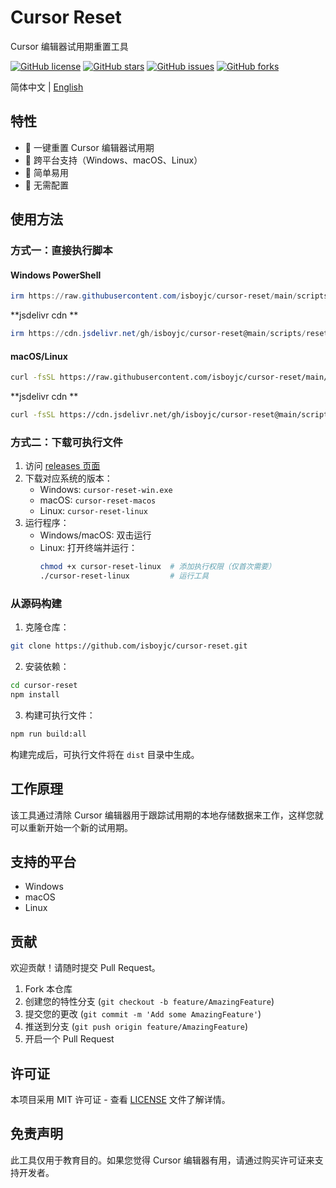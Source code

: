 # Cursor Reset

Cursor 编辑器试用期重置工具

[![GitHub license](https://img.shields.io/github/license/isboyjc/cursor-reset)](https://github.com/isboyjc/cursor-reset/blob/master/LICENSE)
[![GitHub stars](https://img.shields.io/github/stars/isboyjc/cursor-reset)](https://github.com/isboyjc/cursor-reset/stargazers)
[![GitHub issues](https://img.shields.io/github/issues/isboyjc/cursor-reset)](https://github.com/isboyjc/cursor-reset/issues)
[![GitHub forks](https://img.shields.io/github/forks/isboyjc/cursor-reset)](https://github.com/isboyjc/cursor-reset/network)

简体中文 | [English](./README.md)

## 特性

- 🚀 一键重置 Cursor 编辑器试用期
- 💪 跨平台支持（Windows、macOS、Linux）
- 🔧 简单易用
- 🎯 无需配置

## 使用方法

### 方式一：直接执行脚本

#### Windows PowerShell

```powershell
irm https://raw.githubusercontent.com/isboyjc/cursor-reset/main/scripts/reset.ps1 | iex
```

**jsdelivr cdn **
```powershell
irm https://cdn.jsdelivr.net/gh/isboyjc/cursor-reset@main/scripts/reset.ps1 | iex
```

#### macOS/Linux

```bash
curl -fsSL https://raw.githubusercontent.com/isboyjc/cursor-reset/main/scripts/reset.sh | sh
```

**jsdelivr cdn **
```bash
curl -fsSL https://cdn.jsdelivr.net/gh/isboyjc/cursor-reset@main/scripts/reset.sh | sh
```

### 方式二：下载可执行文件

1. 访问 [releases 页面](https://github.com/isboyjc/cursor-reset/releases)
2. 下载对应系统的版本：
   - Windows: `cursor-reset-win.exe`
   - macOS: `cursor-reset-macos`
   - Linux: `cursor-reset-linux`
3. 运行程序：
   - Windows/macOS: 双击运行
   - Linux: 打开终端并运行：
     ```bash
     chmod +x cursor-reset-linux  # 添加执行权限（仅首次需要）
     ./cursor-reset-linux         # 运行工具
     ```

### 从源码构建

1. 克隆仓库：
```bash
git clone https://github.com/isboyjc/cursor-reset.git
```

2. 安装依赖：
```bash
cd cursor-reset
npm install
```

3. 构建可执行文件：
```bash
npm run build:all
```

构建完成后，可执行文件将在 `dist` 目录中生成。

## 工作原理

该工具通过清除 Cursor 编辑器用于跟踪试用期的本地存储数据来工作，这样您就可以重新开始一个新的试用期。

## 支持的平台

- Windows
- macOS
- Linux

## 贡献

欢迎贡献！请随时提交 Pull Request。

1. Fork 本仓库
2. 创建您的特性分支 (`git checkout -b feature/AmazingFeature`)
3. 提交您的更改 (`git commit -m 'Add some AmazingFeature'`)
4. 推送到分支 (`git push origin feature/AmazingFeature`)
5. 开启一个 Pull Request

## 许可证

本项目采用 MIT 许可证 - 查看 [LICENSE](LICENSE) 文件了解详情。

## 免责声明

此工具仅用于教育目的。如果您觉得 Cursor 编辑器有用，请通过购买许可证来支持开发者。
